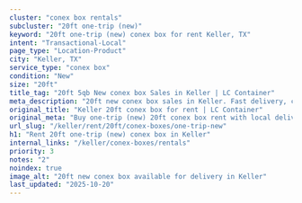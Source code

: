 ```yaml
---
cluster: "conex box rentals"
subcluster: "20ft one-trip (new)"
keyword: "20ft one-trip (new) conex box for rent Keller, TX"
intent: "Transactional-Local"
page_type: "Location-Product"
city: "Keller, TX"
service_type: "conex box"
condition: "New"
size: "20ft"
title_tag: "20ft 5qb New conex box Sales in Keller | LC Container"
meta_description: "20ft new conex box sales in Keller. Fast delivery, competitive pricing. Serving conex boxes area. Quote ID: MS5. Call (214) 524-4168 for your free quote today."
original_title: "Keller 20ft conex box for rent | LC Container"
original_meta: "Buy one-trip (new) 20ft conex box rent with local delivery in Keller, TX. LC Container — local Since 2003. Request a fast quote today."
url_slug: "/keller/rent/20ft/conex-boxes/one-trip-new"
h1: "Rent 20ft one-trip (new) conex box in Keller"
internal_links: "/keller/conex-boxes/rentals"
priority: 3
notes: "2"
noindex: true
image_alt: "20ft new conex box available for delivery in Keller"
last_updated: "2025-10-20"
---
```


<!-- TODO: Add unique city/inventory copy, images, and internal links here. -->
